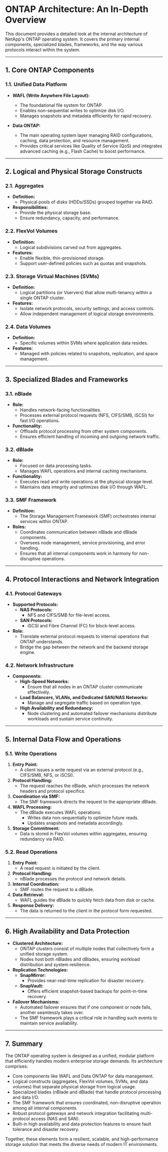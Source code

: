 # ONTAP Architecture: An In-Depth Overview

This document provides a detailed look at the internal architecture of NetApp's ONTAP operating system. It covers the primary internal components, specialized blades, frameworks, and the way various protocols interact within the system.

---

## 1. Core ONTAP Components

### 1.1. Unified Data Platform
- **WAFL (Write Anywhere File Layout):**  
  - The foundational file system for ONTAP.
  - Enables non-sequential writes to optimize disk I/O.
  - Manages snapshots and metadata efficiently for rapid recovery.

- **Data ONTAP:**  
  - The main operating system layer managing RAID configurations, caching, data protection, and resource management.
  - Provides critical services like Quality of Service (QoS) and integrates advanced caching (e.g., Flash Cache) to boost performance.

---

## 2. Logical and Physical Storage Constructs

### 2.1. Aggregates
- **Definition:**  
  - Physical pools of disks (HDDs/SSDs) grouped together via RAID.
- **Responsibilities:**  
  - Provide the physical storage base.
  - Ensure redundancy, capacity, and performance.

### 2.2. FlexVol Volumes
- **Definition:**  
  - Logical subdivisions carved out from aggregates.
- **Features:**  
  - Enable flexible, thin-provisioned storage.
  - Support user-defined policies such as quotas and snapshots.

### 2.3. Storage Virtual Machines (SVMs)
- **Definition:**  
  - Logical partitions (or Vservers) that allow multi-tenancy within a single ONTAP cluster.
- **Features:**  
  - Isolate network protocols, security settings, and access controls.
  - Allow independent management of logical storage environments.

### 2.4. Data Volumes
- **Definition:**  
  - Specific volumes within SVMs where application data resides.
- **Features:**  
  - Managed with policies related to snapshots, replication, and space management.

---

## 3. Specialized Blades and Frameworks

### 3.1. nBlade
- **Role:**  
  - Handles network-facing functionalities.
  - Processes external protocol requests (NFS, CIFS/SMB, iSCSI) for fast I/O operations.
- **Functionality:**  
  - Offloads protocol processing from other system components.
  - Ensures efficient handling of incoming and outgoing network traffic.

### 3.2. dBlade
- **Role:**  
  - Focused on data processing tasks.
  - Manages WAFL operations and internal caching mechanisms.
- **Functionality:**  
  - Executes read and write operations at the physical storage level.
  - Maintains data integrity and optimizes disk I/O through WAFL.

### 3.3. SMF Framework
- **Definition:**  
  - The Storage Management Framework (SMF) orchestrates internal services within ONTAP.
- **Roles:**  
  - Coordinates communication between nBlade and dBlade components.
  - Oversees node management, service provisioning, and error handling.
  - Ensures that all internal components work in harmony for non-disruptive operations.

---

## 4. Protocol Interactions and Network Integration

### 4.1. Protocol Gateways
- **Supported Protocols:**
  - **NAS Protocols:**  
    - NFS and CIFS/SMB for file-level access.
  - **SAN Protocols:**  
    - iSCSI and Fibre Channel (FC) for block-level access.
- **Role:**  
  - Translate external protocol requests to internal operations that ONTAP understands.
  - Bridge the gap between the network and the backend storage engine.

### 4.2. Network Infrastructure
- **Components:**
  - **High-Speed Networks:**  
    - Ensure that all nodes in an ONTAP cluster communicate effectively.
  - **Load Balancers, VLANs, and Dedicated SAN/NAS Networks:**  
    - Manage and segregate traffic based on operation type.
  - **High Availability and Redundancy:**  
    - Node clustering and automated failover mechanisms distribute workloads and sustain service continuity.

---

## 5. Internal Data Flow and Operations

### 5.1. Write Operations
1. **Entry Point:**  
   - A client issues a write request via an external protocol (e.g., CIFS/SMB, NFS, or iSCSI).
2. **Protocol Handling:**  
   - The request reaches the nBlade, which processes the network headers and protocol specifics.
3. **Coordination via SMF:**  
   - The SMF framework directs the request to the appropriate dBlade.
4. **WAFL Processing:**  
   - The dBlade executes WAFL operations:
     - Writes data non-sequentially to optimize future reads.
     - Updates snapshots and metadata accordingly.
5. **Storage Commitment:**  
   - Data is stored in FlexVol volumes within aggregates, ensuring redundancy via RAID.

### 5.2. Read Operations
1. **Entry Point:**  
   - A read request is initiated by the client.
2. **Protocol Handling:**  
   - nBlade processes the protocol and network details.
3. **Internal Coordination:**  
   - SMF routes the request to a dBlade.
4. **Data Retrieval:**  
   - WAFL guides the dBlade to quickly fetch data from disk or cache.
5. **Response Delivery:**  
   - The data is returned to the client in the protocol form requested.

---

## 6. High Availability and Data Protection

- **Clustered Architecture:**  
  - ONTAP clusters consist of multiple nodes that collectively form a unified storage system.
  - Nodes host both nBlades and dBlades, ensuring workload distribution and system resilience.
- **Replication Technologies:**  
  - **SnapMirror:**  
    - Provides near-real-time replication for disaster recovery.
  - **SnapVault:**  
    - Offers efficient snapshot-based backups for point-in-time recovery.
- **Failover Mechanisms:**  
  - Automated failover ensures that if one component or node fails, another seamlessly takes over.
  - The SMF framework plays a critical role in handling such events to maintain service availability.

---

## 7. Summary

The ONTAP operating system is designed as a unified, modular platform that efficiently handles modern enterprise storage demands. Its architecture comprises:

- Core components like WAFL and Data ONTAP for data management.
- Logical constructs (aggregates, FlexVol volumes, SVMs, and data volumes) that separate physical storage from logical usage.
- Specialized blades (nBlade and dBlade) that handle protocol processing and data I/O.
- The SMF framework that ensures coordinated, non-disruptive operation among all internal components.
- Robust protocol gateways and network integration facilitating multi-protocol access (NAS and SAN).
- Built-in high availability and data protection features to ensure fault tolerance and disaster recovery.

Together, these elements form a resilient, scalable, and high-performance storage solution that meets the diverse needs of modern IT environments.